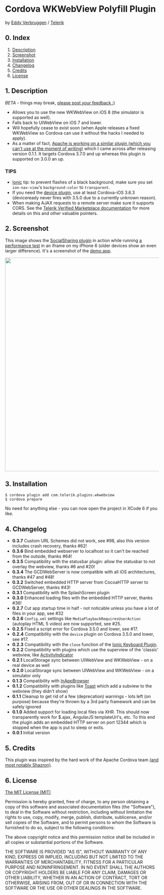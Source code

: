 # Cordova WKWebView Polyfill Plugin
by [Eddy Verbruggen](http://twitter.com/eddyverbruggen) / [Telerik](http://www.telerik.com)

## 0. Index

1. [Description](#1-description)
2. [Screenshot](#2-screenshot)
3. [Installation](#3-installation)
4. [Changelog](#4-changelog)
5. [Credits](#5-credits)
6. [License](#6-license)

## 1. Description

_BETA_ - things may break, [please post your feedback :)](https://github.com/EddyVerbruggen/cordova-plugin-wkwebview/issues)

* Allows you to use the new WKWebView on iOS 8 (the simulator is supported as well).
* Falls back to UIWebView on iOS 7 and lower.
* Will hopefully cease to exist soon (when Apple releases a fixed WKWebView so Cordova can use it without the hacks I needed to apply).
* As a matter of fact, [Apache is working on a similar plugin (which you can't use at the moment of writing)](https://github.com/apache/cordova-plugins/tree/master/wkwebview-engine) which I came across after releasing version 0.1.1. It targets Cordova 3.7.0 and up whereas this plugin is supported on 3.0.0 an up. 

### TIPS

* [Ionic](http://ionicframework.com/) tip: to prevent flashes of a black background, make sure you set `ion-nav-view`'s `background-color` to `transparent`.
* If you need the [device plugin](org.apache.cordova.device), use at least Cordova-iOS 3.6.3 (deviceready never fires with 3.5.0 due to a currently unknown reason).
* When making AJAX requests to a remote server make sure it supports CORS. See the [Telerik Verified Marketplace documentation](http://plugins.telerik.com/plugin/wkwebview) for more details on this and other valuable pointers.

## 2. Screenshot
This image shows the [SocialSharing plugin](https://github.com/EddyVerbruggen/SocialSharing-PhoneGap-Plugin) in action while running [a performance test](https://www.scirra.com/demos/c2/particles/) in an iframe on my iPhone 6 (older devices show an even larger difference).
It's a screenshot of the [demo app](demo/index.html).

<img src="https://raw.githubusercontent.com/Telerik-Verified-Plugins/WKWebView/master/screenshots/UIWebView-vs-WKWebView.png" width="700"/>

## 3. Installation

```
$ cordova plugin add com.telerik.plugins.wkwebview
$ cordova prepare
```

No need for anything else - you can now open the project in XCode 6 if you like.

## 4. Changelog
* __0.3.7__  Custom URL Schemes did not work, see #98, also this version includes crash recovery, thanks #62!
* __0.3.6__  Bind embedded webserver to localhost so it can't be reached from the outside, thanks #64!
* __0.3.5__  Compatibility with the statusbar plugin: allow the statusbar to not overlay the webview, thanks #6 and #20!
* __0.3.4__  The GCDWebServer is now compatible with all iOS architectures, thanks #47 and #48!
* __0.3.2__  Switched embedded HTTP server from CocoaHTTP server to GCDWebServer, thanks #43!
* __0.3.1__  Compatibility with the SplashScreen plugin
* __0.3.0__  Enhanced loading files with the embedded HTTP server, thanks #36!
* __0.2.7__  Cut app startup time in half - not noticable unless you have a lot of files in your app, see #32
* __0.2.6__  `Config.xml` settings like `MediaPlaybackRequiresUserAction` (autoplay HTML 5 video) are now supported, see #25.
* __0.2.5__  Fixed a script error for Cordova 3.5.0 and lower, see #17.
* __0.2.4__  Compatibility with the `device` plugin on Cordova 3.5.0 and lower, see #17.
* __0.2.3__  Compatibility with the `close` function of the [Ionic Keyboard Plugin](https://github.com/driftyco/ionic-plugins-keyboard).
* __0.2.2__  Compatibility with plugins which use the superview of the 'classic' webview, like [ActivityIndicator](https://github.com/Initsogar/cordova-activityindicator)
* __0.2.1__  LocalStorage sync between UIWebView and WKWebView - on a real device as well
* __0.2.0__  LocalStorage sync between UIWebView and WKWebView - on a simulator only
* __0.1.3__  Compatibility with [InAppBrowser](https://github.com/apache/cordova-plugin-inappbrowser)
* __0.1.2__  Compatibility with plugins like [Toast](https://github.com/EddyVerbruggen/Toast-PhoneGap-Plugin) which add a subview to the webview (they didn't show)
* __0.1.1__  Cleanup to get rid of a few (deprecation) warnings - lots left (on purpose) because they're thrown by a 3rd party framework and can be safely ignored
* __0.1.0__  Added support for loading local files via XHR. This should now transparently work for $.ajax, AngularJS templateUrl's, etc. To this end the plugin adds an embedded HTTP server on port 12344 which is stopped when the app is put to sleep or exits.
* __0.0.1__  Initial version

## 5. Credits
This plugin was inspired by the hard work of the Apache Cordova team [(and most notably Shazron)](https://github.com/shazron/WKWebViewFIleUrlTest).

## 6. License

[The MIT License (MIT)](http://www.opensource.org/licenses/mit-license.html)

Permission is hereby granted, free of charge, to any person obtaining a copy
of this software and associated documentation files (the "Software"), to deal
in the Software without restriction, including without limitation the rights
to use, copy, modify, merge, publish, distribute, sublicense, and/or sell
copies of the Software, and to permit persons to whom the Software is
furnished to do so, subject to the following conditions:

The above copyright notice and this permission notice shall be included in
all copies or substantial portions of the Software.

THE SOFTWARE IS PROVIDED "AS IS", WITHOUT WARRANTY OF ANY KIND, EXPRESS OR
IMPLIED, INCLUDING BUT NOT LIMITED TO THE WARRANTIES OF MERCHANTABILITY,
FITNESS FOR A PARTICULAR PURPOSE AND NONINFRINGEMENT. IN NO EVENT SHALL THE
AUTHORS OR COPYRIGHT HOLDERS BE LIABLE FOR ANY CLAIM, DAMAGES OR OTHER
LIABILITY, WHETHER IN AN ACTION OF CONTRACT, TORT OR OTHERWISE, ARISING FROM,
OUT OF OR IN CONNECTION WITH THE SOFTWARE OR THE USE OR OTHER DEALINGS IN
THE SOFTWARE.
